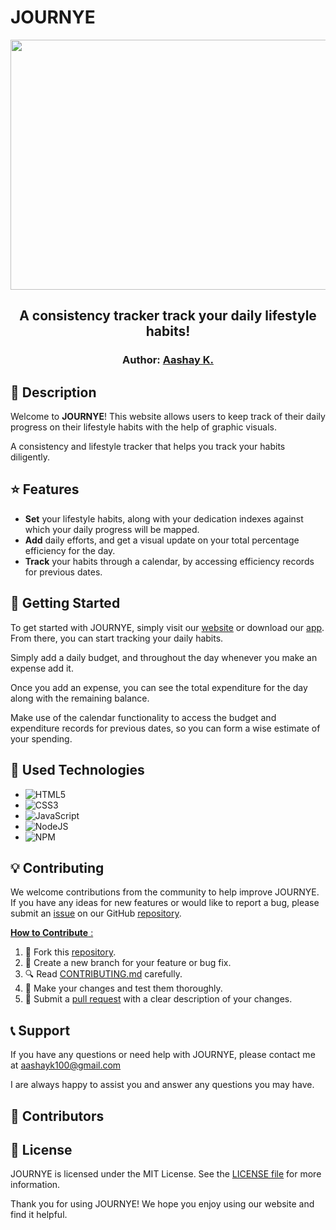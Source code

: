 # JOURNYE

<p align="center">
<img src="https://github.com/aashayk18/JOURNYE/blob/master/src/assets/JOURNEY-slogan.png" height="400px" width="750px" > 
</p>  

<h2 align="center">
    A consistency tracker track your daily lifestyle habits!
</h2>
<h3 align="center">
    Author: <a href="https://github.com/aashayk18">Aashay K.</a>
</h3>
        
## 💸 Description

Welcome to **JOURNYE**! This website allows users to keep track of their daily progress on their lifestyle habits with the help of graphic visuals.

A consistency and lifestyle tracker that helps you track your habits diligently. 

## ⭐ Features

- **Set** your lifestyle habits, along with your dedication indexes against which your daily progress will be mapped.
- **Add** daily efforts, and get a visual update on your total percentage efficiency for the day.
- **Track** your habits through a calendar, by accessing efficiency records for previous dates.

## 🚀 Getting Started 

To get started with JOURNYE, simply visit our [website](https://spendwise-ar.vercel.app/) or download our [app](https://play.google.com/store/apps/details?id=com.ark.spendwise). From there, you can start tracking your daily habits.

Simply add a daily budget, and throughout the day whenever you make an expense add it.

Once you add an expense, you can see the total expenditure for the day along with the remaining balance.

Make use of the calendar functionality to access the budget and expenditure records for previous dates, so you can form a wise estimate of your spending.

## 🔧 Used Technologies

- ![HTML5](https://img.shields.io/badge/html5-%23E34F26.svg?style=for-the-badge&logo=html5&logoColor=white)
- ![CSS3](https://img.shields.io/badge/css3-%231572B6.svg?style=for-the-badge&logo=css3&logoColor=white) 
- ![JavaScript](https://img.shields.io/badge/javascript-%23323330.svg?style=for-the-badge&logo=javascript&logoColor=%23F7DF1E)
- ![NodeJS](https://img.shields.io/badge/node.js-6DA55F?style=for-the-badge&logo=node.js&logoColor=white) 
- ![NPM](https://img.shields.io/badge/NPM-%23CB3837.svg?style=for-the-badge&logo=npm&logoColor=white)

## 💡 Contributing

We welcome contributions from the community to help improve JOURNYE. If you have any ideas for new features or would like to report a bug, please submit an [issue](https://github.com/aashayk18/JOURNYE/issues) on our GitHub [repository](https://github.com/aashayk18/JOURNYE).

<ins> **How to Contribute** : <ins> 

1. 🍴 Fork this [repository](https://github.com/aashayk18/JOURNYE).
2. 🌿 Create a new branch for your feature or bug fix.
3. 🔍 Read [CONTRIBUTING.md](https://github.com/aashayk18/JOURNYE/blob/master/CONTRIBUTING.md) carefully.
4. 🚀 Make your changes and test them thoroughly.
5. 📩 Submit a [pull request](https://github.com/aashayk18/JOURNYE/pulls) with a clear description of your changes.

## 📞 Support

If you have any questions or need help with JOURNYE, please contact me at aashayk100@gmail.com
  
I are always happy to assist you and answer any questions you may have.

## 👥 Contributors

## 📝 License

JOURNYE is licensed under the MIT License. See the [LICENSE file](https://github.com/aashayk18/JOURNYE/blob/master/LICENSE) for more information.

Thank you for using JOURNYE! We hope you enjoy using our website and find it helpful.
